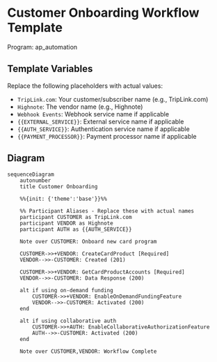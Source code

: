 # Customer Onboarding Workflow Template

Program: ap_automation

## Template Variables

Replace the following placeholders with actual values:

- `TripLink.com`: Your customer/subscriber name (e.g., TripLink.com)
- `Highnote`: The vendor name (e.g., Highnote)
- `Webhook Events`: Webhook service name if applicable
- `{{EXTERNAL_SERVICE}}`: External service name if applicable
- `{{AUTH_SERVICE}}`: Authentication service name if applicable
- `{{PAYMENT_PROCESSOR}}`: Payment processor name if applicable

## Diagram

```mermaid
sequenceDiagram
    autonumber
    title Customer Onboarding

    %%{init: {'theme':'base'}}%%
    
    %% Participant Aliases - Replace these with actual names
    participant CUSTOMER as TripLink.com
    participant VENDOR as Highnote
    participant AUTH as {{AUTH_SERVICE}}

    Note over CUSTOMER: Onboard new card program

    CUSTOMER->>+VENDOR: CreateCardProduct [Required]
    VENDOR-->>-CUSTOMER: Created (201)

    CUSTOMER->>+VENDOR: GetCardProductAccounts [Required]
    VENDOR-->>-CUSTOMER: Data Response (200)

    alt if using on-demand funding
        CUSTOMER->>+VENDOR: EnableOnDemandFundingFeature
        VENDOR-->>-CUSTOMER: Activated (200)
    end

    alt if using collaborative auth
        CUSTOMER->>+AUTH: EnableCollaborativeAuthorizationFeature
        AUTH-->>-CUSTOMER: Activated (200)
    end

    Note over CUSTOMER,VENDOR: Workflow Complete
```
